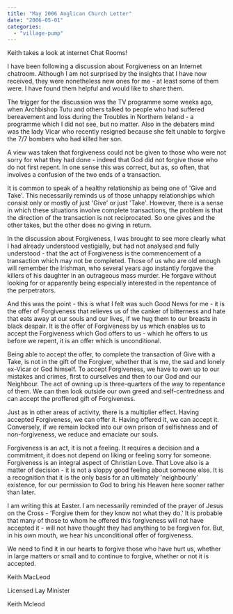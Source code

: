 ```yaml
---
title: "May 2006 Anglican Church Letter"
date: "2006-05-01"
categories: 
  - "village-pump"
---
```


Keith takes a look at internet Chat Rooms!

I have been following a discussion about Forgiveness on an Internet chatroom. Although I am not surprised by the insights that I have now received, they were nonetheless new ones for me - at least some of them were. I have found them helpful and would like to share them.

The trigger for the discussion was the TV programme some weeks ago, when Archbishop Tutu and others talked to people who had suffered bereavement and loss during the Troubles in Northern Ireland - a programme which I did not see, but no matter. Also in the debaters mind was the lady Vicar who recently resigned because she felt unable to forgive the 7/7 bombers who had killed her son.

A view was taken that forgiveness could not be given to those who were not sorry for what they had done - indeed that God did not forgive those who do not first repent. In one sense this was correct, but as, so often, that involves a confusion of the two ends of a transaction.

It is common to speak of a healthy relationship as being one of 'Give and Take'. This necessarily reminds us of those unhappy relationships which consist only or mostly of just 'Give' or just 'Take'. However, there is a sense in which these situations involve complete transactions, the problem is that the direction of the transaction is not reciprocated. So one gives and the other takes, but the other does no giving in return.

In the discussion about Forgiveness, I was brought to see more clearly what I had already understood vestigially, but had not analysed and fully understood - that the act of Forgiveness is the commencement of a transaction which may not be completed. Those of us who are old enough will remember the Irishman, who several years ago instantly forgave the killers of his daughter in an outrageous mass murder. He forgave without looking for or apparently being especially interested in the repentance of the perpetrators.

And this was the point - this is what I felt was such Good News for me - it is the offer of Forgiveness that relieves us of the canker of bitterness and hate that eats away at our souls and our lives, if we hug them to our breasts in black despair. It is the offer of Forgiveness by us which enables us to accept the Forgiveness which God offers to us - which he offers to us before we repent, it is an offer which is unconditional.

Being able to accept the offer, to complete the transaction of Give with a Take, is not in the gift of the Forgiver, whether that is me, the sad and lonely ex-Vicar or God himself. To accept Forgiveness, we have to own up to our mistakes and crimes, first to ourselves and then to our God and our Neighbour. The act of owning up is three-quarters of the way to repentance of them. We can then look outside our own greed and self-centredness and can accept the proffered gift of Forgiveness.

Just as in other areas of activity, there is a multiplier effect. Having accepted Forgiveness, we can offer it. Having offered it, we can accept it. Conversely, if we remain locked into our own prison of selfishness and of non-forgiveness, we reduce and emaciate our souls.

Forgiveness is an act, it is not a feeling. It requires a decision and a commitment, it does not depend on liking or feeling sorry for someone. Forgiveness is an integral aspect of Christian Love. That Love also is a matter of decision - it is not a sloppy good feeling about someone else. It is a recognition that it is the only basis for an ultimately 'neighbourly' existence, for our permission to God to bring his Heaven here sooner rather than later.

I am writing this at Easter. I am necessarily reminded of the prayer of Jesus on the Cross - 'Forgive them for they know not what they do.' It is probable that many of those to whom he offered this forgiveness will not have accepted it - will not have thought they had anything to be forgiven for. But, in his own mouth, we hear his unconditional offer of forgiveness.

We need to find it in our hearts to forgive those who have hurt us, whether in large matters or small and to continue to forgive, whether or not it is accepted.

Keith MacLeod

Licensed Lay Minister

Keith Mcleod
